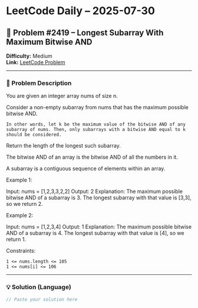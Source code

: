 # LeetCode Daily – 2025-07-30

## 🧠 Problem #2419 – **Longest Subarray With Maximum Bitwise AND**
**Difficulty:** Medium  
**Link:** [LeetCode Problem](https://leetcode.com/problems/longest-subarray-with-maximum-bitwise-and)

---

### 📝 Problem Description

You are given an integer array nums of size n.

Consider a non-empty subarray from nums that has the maximum possible bitwise AND.


	In other words, let k be the maximum value of the bitwise AND of any subarray of nums. Then, only subarrays with a bitwise AND equal to k should be considered.


Return the length of the longest such subarray.

The bitwise AND of an array is the bitwise AND of all the numbers in it.

A subarray is a contiguous sequence of elements within an array.

 
Example 1:


Input: nums = [1,2,3,3,2,2]
Output: 2
Explanation:
The maximum possible bitwise AND of a subarray is 3.
The longest subarray with that value is [3,3], so we return 2.


Example 2:


Input: nums = [1,2,3,4]
Output: 1
Explanation:
The maximum possible bitwise AND of a subarray is 4.
The longest subarray with that value is [4], so we return 1.


 
Constraints:


	1 <= nums.length <= 105
	1 <= nums[i] <= 106

---

### 💡 Solution (Language)

```cpp
// Paste your solution here

